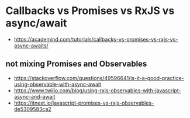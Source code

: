 # Callbacks vs Promises vs RxJS vs async/await

- https://academind.com/tutorials/callbacks-vs-promises-vs-rxjs-vs-async-awaits/

## not mixing Promises and Observables

- https://stackoverflow.com/questions/49596641/is-it-a-good-practice-using-observable-with-async-await
- https://www.twilio.com/blog/using-rxjs-observables-with-javascript-async-and-await
- https://itnext.io/javascript-promises-vs-rxjs-observables-de5309583ca2
